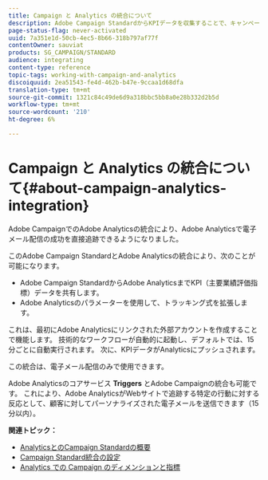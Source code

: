 ```yaml
---
title: Campaign と Analytics の統合について
description: Adobe Campaign StandardからKPIデータを収集することで、キャンペーンデータをAdobe Analyticsと共有して、Adobe Campaignからの電子メールマーケティング指標を測定できるようになりました。
page-status-flag: never-activated
uuid: 7a351e1d-50cb-4ec5-8b66-318b797af77f
contentOwner: sauviat
products: SG_CAMPAIGN/STANDARD
audience: integrating
content-type: reference
topic-tags: working-with-campaign-and-analytics
discoiquuid: 2ea51543-fe4d-462b-b47e-9ccaa1d68dfa
translation-type: tm+mt
source-git-commit: 1321c84c49de6d9a318bbc5bb8a0e28b332d2b5d
workflow-type: tm+mt
source-wordcount: '210'
ht-degree: 6%

---
```



# Campaign と Analytics の統合について{#about-campaign-analytics-integration}

Adobe CampaignでのAdobe Analyticsの統合により、Adobe Analyticsで電子メール配信の成功を直接追跡できるようになりました。

このAdobe Campaign StandardとAdobe Analyticsの統合により、次のことが可能になります。

* Adobe Campaign StandardからAdobe AnalyticsまでKPI（主要業績評価指標）データを共有します。
* Adobe Analyticsのパラメーターを使用して、トラッキング式を拡張します。

これは、最初にAdobe Analyticsにリンクされた外部アカウントを作成することで機能します。 技術的なワークフローが自動的に起動し、デフォルトでは、15分ごとに自動実行されます。 次に、KPIデータがAnalyticsにプッシュされます。

この統合は、電子メール配信のみで使用できます。

Adobe Analyticsのコアサービス **Triggers** とAdobe Campaignの統合も可能です。 これにより、Adobe AnalyticsがWebサイトで追跡する特定の行動に対する反応として、顧客に対してパーソナライズされた電子メールを送信できます（15分以内）。

**関連トピック：**

* [AnalyticsとのCampaign Standardの概要](https://docs.adobe.com/content/help/en/analytics/integration/adobe-campaign.html)
* [Campaign Standard統合の設定](https://docs.adobe.com/content/help/en/campaign-standard/using/integrating-with-adobe-cloud/working-with-campaign-and-analytics/configure-campaign-analytics-integration.html)
* [Analytics での Campaign のディメンションと指標](../../integrating/using/campaign-dimensions-and-metrics-in-analytics.md)
